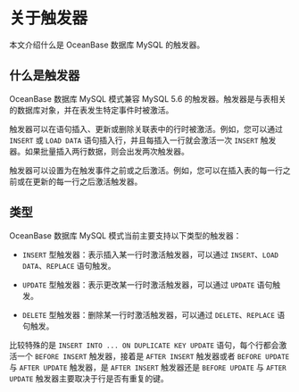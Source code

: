 关于触发器 
==========================

本文介绍什么是 OceanBase 数据库 MySQL 的触发器。

什么是触发器 
---------------------------

OceanBase 数据库 MySQL 模式兼容 MySQL 5.6 的触发器。触发器是与表相关的数据库对象，并在表发生特定事件时被激活。

触发器可以在语句插入、更新或删除关联表中的行时被激活。例如，您可以通过 `INSERT` 或 `LOAD DATA` 语句插入行，并且每插入一行就会激活一次 `INSERT` 触发器。如果批量插入两行数据，则会出发两次触发器。

触发器可以设置为在触发事件之前或之后激活。例如，您可以在插入表的每一行之前或在更新的每一行之后激活触发器。

类型 
-----------------------

OceanBase 数据库 MySQL 模式当前主要支持以下类型的触发器：

* `INSERT` 型触发器：表示插入某一行时激活触发器，可以通过 `INSERT`、`LOAD DATA`、`REPLACE` 语句触发。

  

* `UPDATE` 型触发器：表示更改某一行时激活触发器，可以通过 `UPDATE` 语句触发。

  

* `DELETE` 型触发器：删除某一行时激活触发器，可以通过 `DELETE`、`REPLACE` 语句触发。

  




比较特殊的是 `INSERT INTO ... ON DUPLICATE KEY UPDATE` 语句，每个行都会激活一个 `BEFORE INSERT` 触发器，接着是 `AFTER INSERT` 触发器或者 `BEFORE UPDATE` 与 `AFTER UPDATE` 触发器，是 `AFTER INSERT` 触发器还是 `BEFORE UPDATE` 与 `AFTER UPDATE` 触发器主要取决于行是否有重复的键。
